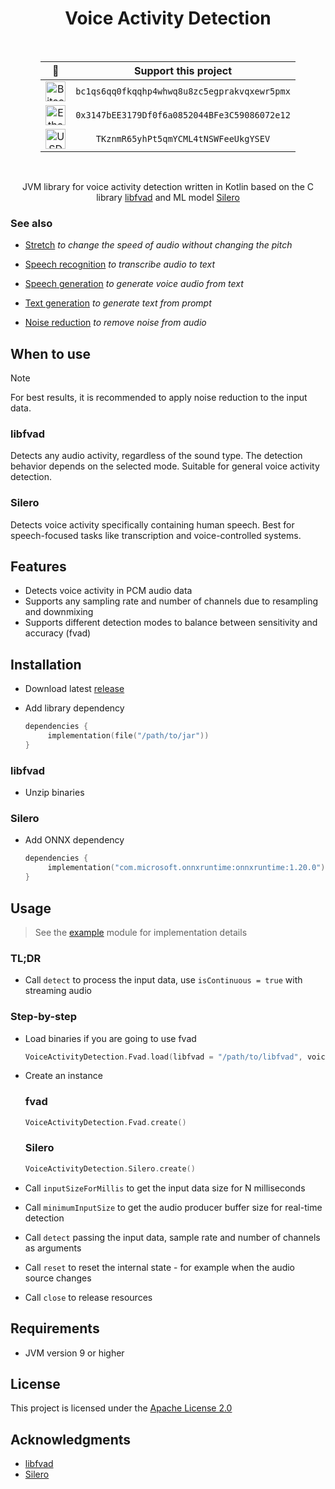 <h1 align="center">Voice Activity Detection</h1>

<br>

<div align="center" style="display: grid; justify-content: center;">

|                                                                  🌟                                                                   |                  Support this project                   |               
|:-------------------------------------------------------------------------------------------------------------------------------------:|:-------------------------------------------------------:|
|  <img src="https://raw.githubusercontent.com/ErikThiart/cryptocurrency-icons/master/32/bitcoin.png" alt="Bitcoin (BTC)" width="32"/>  | <code>bc1qs6qq0fkqqhp4whwq8u8zc5egprakvqxewr5pmx</code> | 
| <img src="https://raw.githubusercontent.com/ErikThiart/cryptocurrency-icons/master/32/ethereum.png" alt="Ethereum (ETH)" width="32"/> | <code>0x3147bEE3179Df0f6a0852044BFe3C59086072e12</code> |
|  <img src="https://raw.githubusercontent.com/ErikThiart/cryptocurrency-icons/master/32/tether.png" alt="USDT (TRC-20)" width="32"/>   |     <code>TKznmR65yhPt5qmYCML4tNSWFeeUkgYSEV</code>     |

</div>

<br>

<p align="center">JVM library for voice activity detection written in Kotlin based on the C library <a href="https://github.com/dpirch/libfvad">libfvad</a> and ML model <a href="https://github.com/snakers4/silero-vad">Silero</a></p>

### See also

- [Stretch](https://github.com/numq/stretch) *to change the speed of audio without changing the pitch*


- [Speech recognition](https://github.com/numq/speech-recognition) *to transcribe audio to text*


- [Speech generation](https://github.com/numq/speech-generation) *to generate voice audio from text*


- [Text generation](https://github.com/numq/text-generation) *to generate text from prompt*


- [Noise reduction](https://github.com/numq/noise-reduction) *to remove noise from audio*

## When to use

> [!NOTE]
> For best results, it is recommended to apply noise reduction to the input data.

### libfvad

Detects any audio activity, regardless of the sound type. The detection behavior depends on the selected mode. Suitable
for general voice activity detection.

### Silero

Detects voice activity specifically containing human speech. Best for speech-focused tasks like transcription and
voice-controlled systems.

## Features

- Detects voice activity in PCM audio data
- Supports any sampling rate and number of channels due to resampling and downmixing
- Supports different detection modes to balance between sensitivity and accuracy (fvad)

## Installation

- Download latest [release](https://github.com/numq/voice-activity-detection/releases)

- Add library dependency
   ```kotlin
   dependencies {
        implementation(file("/path/to/jar"))
   }
   ```

### libfvad

- Unzip binaries

### Silero

- Add ONNX dependency
   ```kotlin
   dependencies {
        implementation("com.microsoft.onnxruntime:onnxruntime:1.20.0")
   }
   ```

## Usage

> See the [example](example) module for implementation details

### TL;DR

- Call `detect` to process the input data, use `isContinuous = true` with streaming audio

### Step-by-step

- Load binaries if you are going to use fvad
   ```kotlin
   VoiceActivityDetection.Fvad.load(libfvad = "/path/to/libfvad", voiceActivityDetection = "/path/to/voice-activity-detection")
   ```

- Create an instance

  ### fvad

  ```kotlin
  VoiceActivityDetection.Fvad.create()
  ```

  ### Silero

  ```kotlin
  VoiceActivityDetection.Silero.create()
  ```

- Call `inputSizeForMillis` to get the input data size for N milliseconds


- Call `minimumInputSize` to get the audio producer buffer size for real-time detection


- Call `detect` passing the input data, sample rate and number of channels as arguments


- Call `reset` to reset the internal state - for example when the audio source changes


- Call `close` to release resources

## Requirements

- JVM version 9 or higher

## License

This project is licensed under the [Apache License 2.0](LICENSE)

## Acknowledgments

- [libfvad](https://github.com/dpirch/libfvad)
- [Silero](https://github.com/snakers4/silero-vad)
